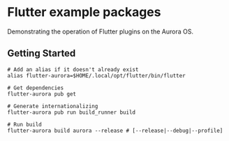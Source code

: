# Flutter example packages

Demonstrating the operation of Flutter plugins on the Aurora OS.

## Getting Started

```shell
# Add an alias if it doesn't already exist
alias flutter-aurora=$HOME/.local/opt/flutter/bin/flutter

# Get dependencies
flutter-aurora pub get

# Generate internationalizing
flutter-aurora pub run build_runner build

# Run build
flutter-aurora build aurora --release # [--release|--debug|--profile]
```
